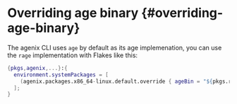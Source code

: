 # Overriding age binary {#overriding-age-binary}

The agenix CLI uses `age` by default as its age implemenation, you
can use the `rage` implementation with Flakes like this:

```nix
{pkgs,agenix,...}:{
  environment.systemPackages = [
    (agenix.packages.x86_64-linux.default.override { ageBin = "${pkgs.rage}/bin/rage"; })
  ];
}
```
